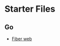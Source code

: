 # Starter Files

## Go
- [Fiber web](https://raw.githubusercontent.com/destinio/raw/main/go/fiber.go.txt)